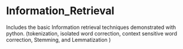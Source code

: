 # Information_Retrieval
Includes the basic Information retrieval techniques demonstrated with python. (tokenization, isolated word correction, context sensitive word correction, Stemming, and Lemmatization  )
